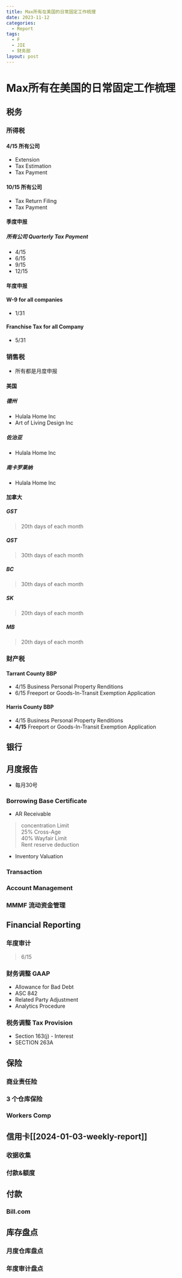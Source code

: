 ```yaml
---
title: Max所有在美国的日常固定工作梳理
date: 2023-11-12
categories:
  - Report
tags:
  - F
  - JIE
  - 财务部
layout: post
---
```

# Max所有在美国的日常固定工作梳理

## 税务


### 所得税

#### 4/15 所有公司
- Extension
- Tax Estimation
- Tax Payment    

#### 10/15 所有公司
- Tax Return Filing
- Tax Payment   

#### 季度申报 
##### 所有公司 Quarterly Tax Payment    
- 4/15 
- 6/15
- 9/15
- 12/15

#### 年度申报
#### W-9 for all companies

- 1/31

#### Franchise Tax for all Company
- 5/31


### 销售税

- 所有都是月度申报


#### 美国
##### 德州
- Hulala Home Inc
- Art of Living Design Inc
##### 佐治亚

- Hulala Home Inc
##### 南卡罗莱纳
- Hulala Home Inc

#### 加拿大

##### GST

> 20th days of each month
#####  QST
> 30th days of each month
##### BC
> 30th days of each month
##### SK
> 20th days of each month
##### MB
> 20th days of each month   


### 财产税

#### Tarrant County BBP

- 4/15 Business Personal Property Renditions
- 6/15 Freeport or Goods-In-Transit Exemption Application
#### Harris County BBP
- 4/15 Business Personal Property Renditions
- **4/15** Freeport or Goods-In-Transit Exemption Application

## 银行

## 月度报告

- 每月30号
### Borrowing Base Certificate
- AR Receivable   
> concentration Limit   
> 25% Cross-Age    
> 40% Wayfair Limit   
> Rent reserve deduction


- Inventory Valuation
### Transaction   
### Account Management     

### MMMF 流动资金管理
## Financial Reporting

### 年度审计
> 6/15
### 财务调整 GAAP
- Allowance for Bad Debt
- ASC 842
- Related Party Adjustment
- Analytics Procedure

### 税务调整 Tax Provision
- Section 163(j) - Interest
- SECTION 263A


## 保险

### 商业责任险

### 3 个仓库保险

### Workers Comp



## 信用卡[[2024-01-03-weekly-report]]

### 收据收集
### 付款&额度

## 付款

### Bill.com


## 库存盘点

### 月度仓库盘点
### 年度审计盘点
